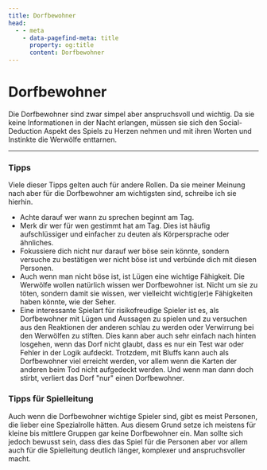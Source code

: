 ```yaml
---
title: Dorfbewohner
head:
  - - meta
    - data-pagefind-meta: title
      property: og:title
      content: Dorfbewohner
---
```

# Dorfbewohner <TeamBadge team="Dorf" />

Die Dorfbewohner sind zwar simpel aber anspruchsvoll und wichtig. Da sie keine Informationen in der Nacht erlangen, müssen sie sich den Social-Deduction Aspekt des Spiels zu Herzen nehmen und mit ihren Worten und Instinkte die Werwölfe enttarnen.

---

### Tipps
Viele dieser Tipps gelten auch für andere Rollen. Da sie meiner Meinung nach aber für die Dorfbewohner am wichtigsten sind, schreibe ich sie hierhin.

- Achte darauf wer wann zu sprechen beginnt am Tag.
- Merk dir wer für wen gestimmt hat am Tag. Dies ist häufig aufschlüssiger und einfacher zu deuten als Körpersprache oder ähnliches.
- Fokussiere dich nicht nur darauf wer böse sein könnte, sondern versuche zu bestätigen wer nicht böse ist und verbünde dich mit diesen Personen.
- Auch wenn man nicht böse ist, ist Lügen eine wichtige Fähigkeit. Die Werwölfe wollen natürlich wissen wer Dorfbewohner ist. Nicht um sie zu töten, sondern damit sie wissen, wer vielleicht wichtig(er)e Fähigkeiten haben könnte, wie der Seher.
- Eine interessante Spielart für risikofreudige Spieler ist es, als Dorfbewohner mit Lügen und Aussagen zu spielen und zu versuchen aus den Reaktionen der anderen schlau zu werden oder Verwirrung bei den Werwölfen zu stiften. Dies kann aber auch sehr einfach nach hinten losgehen, wenn das Dorf nicht glaubt, dass es nur ein Test war oder Fehler in der Logik aufdeckt. Trotzdem, mit Bluffs kann auch als Dorfbewohner viel erreicht werden, vor allem wenn die Karten der anderen beim Tod nicht aufgedeckt werden. Und wenn man dann doch stirbt, verliert das Dorf "nur" einen Dorfbewohner.

### Tipps für Spielleitung
Auch wenn die Dorfbewohner wichtige Spieler sind, gibt es meist Personen, die lieber eine Spezialrolle hätten. Aus diesem Grund setze ich meistens für kleine bis mittlere Gruppen gar keine Dorfbewohner ein. Man sollte sich jedoch bewusst sein, dass dies das Spiel für die Personen aber vor allem auch für die Spielleitung deutlich länger, komplexer und anspruchsvoller macht.